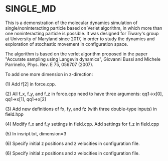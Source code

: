 # SINGLE_MD
This is a demonstration of the molecular dynamics simulation of single/noninteracting particle based on Verlet algorithm, in which more than one noninteracting particle is possible. It was designed for Tiwary's group at University of Maryland since 2017, in order to study the dynamics and exploration of stochastic movement in configuration space. 

The algorithm is based on the verlet algorithm proposed in the paper "Accurate sampling using Langevin dynamics", Giovanni Bussi and Michele Parrinello, Phys. Rev. E 75, 056707 (2007).

To add one more dimension in z-direction:

(1) Add f[2] in force.cpp. 

(2) All f_x, f_y, and f_z in force.cpp need to have three arguments: qq1->x[0], qq1->x[1], qq1->x[2]

(3) Add new definitions of fx, fy, and fz (with three double-type inputs) in field.hpp

(4) Modify f_x and f_y settings in field.cpp. Add settings for f_z in field.cpp

(5) In insript.txt, dimension=3

(6) Specify initial z positions and z velocities in configuration file.

(6) Specify initial z positions and z velocities in configuration file.